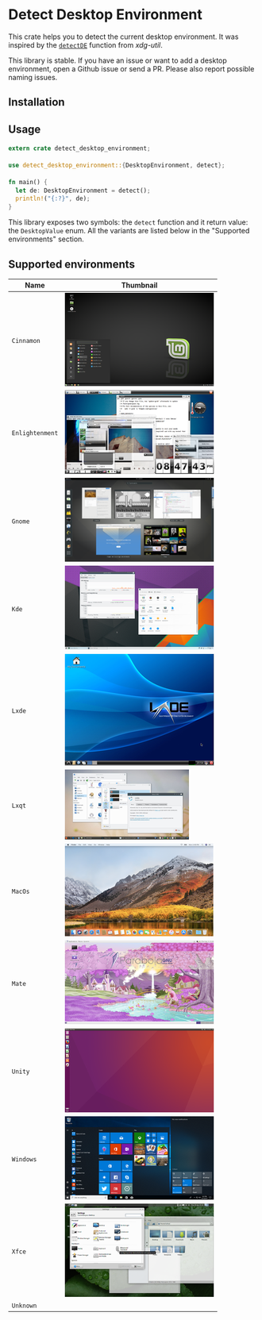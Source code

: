 # Detect Desktop Environment

This crate helps you to detect the current desktop environment.
It was inspired by the [`detectDE`](https://cgit.freedesktop.org/xdg/xdg-utils/tree/scripts/xdg-utils-common.in?h=fa5805559ad27382ef62110cb23e67d6eb649030#n270)
function from _xdg-util_.

This library is stable. If you have an issue or want to add a desktop environment, open
a Github issue or send a PR.
Please also report possible naming issues.

## Installation


## Usage

```rust
extern crate detect_desktop_environment;

use detect_desktop_environment::{DesktopEnvironment, detect};

fn main() {
  let de: DesktopEnvironment = detect();
  println!("{:?}", de);
}

```

This library exposes two symbols: the `detect` function and it return value: the
`DesktopValue` enum. All the variants are listed below in the "Supported environments"
section.

## Supported environments

| Name            | Thumbnail                                        |
|-----------------|--------------------------------------------------|
| `Cinnamon`      | ![Cinnamon](./thumbnails/cinnamon.png)           |
| `Enlightenment` | ![Enlightenment](./thumbnails/enlightenment.png) |
| `Gnome`         | ![Gnome](./thumbnails/gnome.png)                 |
| `Kde`           | ![Kde](./thumbnails/kde.png)                     |
| `Lxde`          | ![Lxde](./thumbnails/lxde.png)                   |
| `Lxqt`          | ![Lxqt](./thumbnails/lxqt.png)                   |
| `MacOs`         | ![Kde](./thumbnails/mac-os.png)                  |
| `Mate`          | ![Mate](./thumbnails/mate.png)                   |
| `Unity`         | ![Unity](./thumbnails/unity.png)                 |
| `Windows`       | ![Windows](./thumbnails/windows.png)                 |
| `Xfce`          | ![Xfce](./thumbnails/xfce.png)                   |
| `Unknown`       |                                                  |
